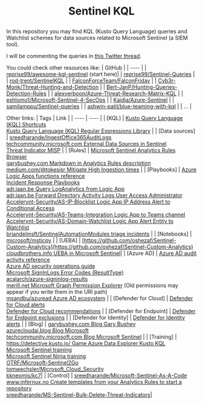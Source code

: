 # <p align="center">Sentinel KQL</p>
In this repository you may find KQL (Kusto Query Language) queries and Watchlist schemes for data sources related to Microsoft Sentinel (a SIEM tool).

I will be commenting the queries in [this Twitter thread](https://twitter.com/ep3p/status/1556248792269066241).

You could check other resources like:
| GitHub |
| ---- |
| [reprise99/awesome-kql-sentinel](https://github.com/reprise99/awesome-kql-sentinel) (start here)|
| [reprise99/Sentinel-Queries](https://github.com/reprise99/Sentinel-Queries) |
| [rod-trent/SentinelKQL](https://github.com/rod-trent/SentinelKQL) |
| [FalconForceTeam/FalconFriday](https://github.com/FalconForceTeam/FalconFriday) |
| [Cyb3r-Monk/Threat-Hunting-and-Detection](https://github.com/Cyb3r-Monk/Threat-Hunting-and-Detection) |
| [Bert-JanP/Hunting-Queries-Detection-Rules](https://github.com/Bert-JanP/Hunting-Queries-Detection-Rules) |
| [alexverboon/Azure-Threat-Research-Matrix-KQL](https://github.com/alexverboon/Azure-Threat-Research-Matrix-KQL) |
| [eshlomo1/Microsoft-Sentinel-4-SecOps](https://github.com/eshlomo1/Microsoft-Sentinel-4-SecOps) |
| [Kaidja/Azure-Sentinel](https://github.com/Kaidja/Azure-Sentinel) |
| [samilamppu/Sentinel-queries](https://github.com/samilamppu/Sentinel-queries) |
| [ashwin-patil/blue-teaming-with-kql](https://github.com/ashwin-patil/blue-teaming-with-kql) |
| ... |

Other links:
| Tags | Link |
| ---- | ---- |
| [KQL] | [Kusto Query Language (KQL) Shortcuts](https://docs.microsoft.com/en-us/azure/data-explorer/kusto/tools/kusto-explorer-shortcuts) <br /> [Kusto Query Language (KQL) Regular Expressions Library](https://docs.microsoft.com/en-us/azure/data-explorer/kusto/query/re2-library) |
| [Data sources] | [sreedharande/IngestOffice365AuditLogs](https://github.com/sreedharande/IngestOffice365AuditLogs) <br /> [techcommunity.microsoft.com External Data Sources in Sentinel](https://techcommunity.microsoft.com/t5/microsoft-sentinel-blog/using-external-data-sources-to-enrich-network-logs-using-azure/ba-p/1450345) <br /> [Threat Indicator MISP](https://github.com/Cyberlorians/Articles/blob/main/MISPTISetup.md) |
| [Rules] | [Microsoft Sentinel Analytics Rules Browser](https://analyticsrules.exchange/) <br /> [garybushey.com Markdown in Analytics Rules description](https://garybushey.com/2022/08/07/use-an-analytic-rules-description-for-remediation-steps/) <br /> [medium.com/@tokesisr Mitigate High Ingestion times](https://medium.com/@tokesisr/ingestion-time-will-tell-df7845170e53) |
| [Playbooks] | [Azure Logic Apps functions reference](https://docs.microsoft.com/en-us/azure/logic-apps/workflow-definition-language-functions-reference) <br /> [Incident Response Playbooks](https://docs.microsoft.com/en-us/security/compass/incident-response-playbooks) <br /> [adr.iaan.be Query LogAnalytics from Logic App](https://adr.iaan.be/blog/querying-log-analytics-from-logic-apps/) <br /> [adr.iaan.be Forward Directory Activity Logs User Access Administrator](https://adr.iaan.be/blog/adding-directory-activity-logs-to-microsoft-sentinel/) <br /> [Accelerynt-Security/AS-IP-Blocklist Logic App IP Address Alert to Conditional Access](https://github.com/Accelerynt-Security/AS-IP-Blocklist) <br /> [Accelerynt-Security/AS-Teams-Integration Logic App to Teams channel](https://github.com/Accelerynt-Security/AS-Teams-Integration) <br /> [Accelerynt-Security/AS-Domain-Watchlist Logic App Alert Entity to Watchlist](https://github.com/Accelerynt-Security/AS-Domain-Watchlist) <br /> [briandelmsft/SentinelAutomationModules triage incidents](https://github.com/briandelmsft/SentinelAutomationModules) |
| [Notebooks] | [microsoft/msticpy](https://github.com/microsoft/msticpy) |
| [UEBA] | [https://github.com/oshezaf/Sentinel-Custom-Analytics](https://github.com/oshezaf/Sentinel-Custom-Analytics) <br /> [cloudbrothers.info UEBA in Microsoft Sentinel](https://cloudbrothers.info/en/microsoft-sentinel-ueba/)|
| [Azure AD] | [Azure AD audit activity reference](https://docs.microsoft.com/en-us/azure/active-directory/reports-monitoring/reference-audit-activities) <br /> [Azure AD security operations guide](https://docs.microsoft.com/en-us/azure/active-directory/fundamentals/security-operations-introduction) <br /> [Microsoft SignInLogs Error Codes (ResultType)](https://login.microsoftonline.com/error) <br /> [acalarch/azure-signinlog-results](https://github.com/acalarch/azure-signinlog-results/blob/main/signinlog-results.txt) <br /> [merill.net Microsoft Graph Permission Explorer](https://graphpermissions.merill.net/index.html) (Old permissions may appear if you write them in the URI path) <br /> [msandbu/azuread Azure AD ecosystem](https://github.com/msandbu/azuread/blob/main/AzureAD%20Big%20picture.jpg) |
| [Defender for Cloud] | [Defender for Cloud alerts](https://learn.microsoft.com/en-us/azure/defender-for-cloud/alerts-reference) <br /> [Defender for Cloud recommendations](https://learn.microsoft.com/en-us/azure/defender-for-cloud/recommendations-reference) |
| [Defender for Endpoint] | [Defender for Endpoint exclusions](https://cloudbrothers.info/en/guide-to-defender-exclusions/) |
| [Defender for Identity] | [Defender for Identity alerts](https://learn.microsoft.com/en-us/defender-for-identity/alerts-overview) |
| [Blog] | [garybushey.com Blog Gary Bushey](https://garybushey.com/) <br /> [azurecloudai.blog Blog Microsoft](https://azurecloudai.blog/) <br /> [techcommunity.microsoft.com Blog Microsoft Sentinel](https://techcommunity.microsoft.com/t5/microsoft-sentinel-blog/bg-p/MicrosoftSentinelBlog) |
| [Training] | [https://detective.kusto.io/ Game Azure Data Explorer Kusto KQL](https://detective.kusto.io/) <br /> [Microsoft Sentinel training](https://learn.microsoft.com/en-us/azure/sentinel/skill-up-resources) <br /> [Microsoft Sentinel Ninja training](https://techcommunity.microsoft.com/t5/microsoft-sentinel-blog/become-a-microsoft-sentinel-ninja-the-complete-level-400/ba-p/1246310) <br /> [OTRF/Microsoft-Sentinel2Go](https://github.com/OTRF/Microsoft-Sentinel2Go)  <br /> [tomwechsler/Microsoft_Cloud_Security](https://github.com/tomwechsler/Microsoft_Cloud_Security) <br /> [kkneomis/kc7](https://github.com/kkneomis/kc7)|
| [Control] | [sreedharande/Microsoft-Sentinel-As-A-Code](https://github.com/sreedharande/Microsoft-Sentinel-As-A-Code) <br /> [www.infernux.no Create templates from your Analytics Rules to start a repository](https://www.infernux.no/MicrosoftSentinel-TemplateAnalyticRules/) <br /> [sreedharande/MS-Sentinel-Bulk-Delete-Threat-Indicators](https://github.com/sreedharande/MS-Sentinel-Bulk-Delete-Threat-Indicators)|

